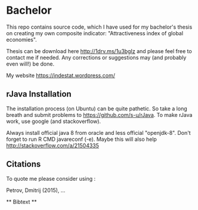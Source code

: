 Bachelor
========

This repo contains source code, which I have used for my bachelor's thesis on creating my own composite indicator: 
"Attractiveness index of global economies". 

Thesis can be download here <http://1drv.ms/1u3bgIz> and please feel free to contact me if needed. Any corrections or suggestions may (and probably even will!) be done.

My website <https://indestat.wordpress.com/>

## rJava Installation

The installation process (on Ubuntu) can be quite pathetic. So take a long breath and submit problems to <https://github.com/s-u/rJava>. To make rJava work, use google (and stackoverflow). 

Always install official java 8 from oracle and less official "openjdk-8". Don't forget to run R CMD javareconf (-e). 
Maybe this will also help <http://stackoverflow.com/a/21504335>


## Citations

To quote me please consider using :

Petrov, Dmitrij (2015), ...


** Bibtext **






